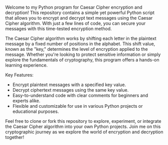 Welcome to my Python program for Caesar Cipher encryption and decryption! This repository contains a simple yet powerful Python script that allows you to encrypt and decrypt text messages using the Caesar Cipher algorithm. With just a few lines of code, you can secure your messages with this time-tested encryption method.

The Caesar Cipher algorithm works by shifting each letter in the plaintext message by a fixed number of positions in the alphabet. This shift value, known as the "key," determines the level of encryption applied to the message. Whether you're looking to protect sensitive information or simply explore the fundamentals of cryptography, this program offers a hands-on learning experience.

Key Features:
- Encrypt plaintext messages with a specified key value.
- Decrypt ciphertext messages using the same key value.
- Easy-to-understand code with clear comments for beginners and experts alike.
- Flexible and customizable for use in various Python projects or educational purposes.

Feel free to clone or fork this repository to explore, experiment, or integrate the Caesar Cipher algorithm into your own Python projects. Join me on this cryptographic journey as we explore the world of encryption and decryption together!
